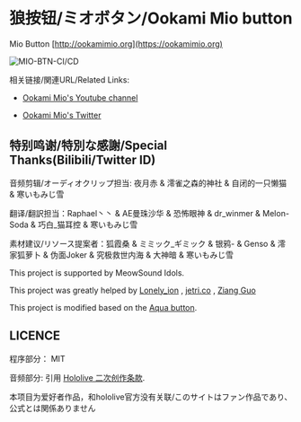 # 狼按钮/ミオボタン/Ookami Mio button

Mio Button [http://ookamimio.org](https://ookamimio.org)

![MIO-BTN-CI/CD](https://github.com/MioButton/MioButton/workflows/MIO-BTN-CI/CD/badge.svg)

相关链接/関連URL/Related Links:

* [Ookami Mio's Youtube channel](https://www.youtube.com/channel/UCp-5t9SrOQwXMU7iIjQfARg)

* [Ookami Mio's Twitter](https://twitter.com/ookamimio)

## 特别鸣谢/特別な感謝/Special Thanks(Bilibili/Twitter ID)

音频剪辑/オーディオクリップ担当: 夜月赤 & 澪雀之森的神社 & 自闭的一只懒猫 & 寒いもみじ雪

翻译/翻訳担当：Raphael丶丶 & AE曼珠沙华 & 恐怖眼神 & dr_winmer & Melon-Soda & 巧白_猫耳控 & 寒いもみじ雪

素材建议/リソース提案者：狐霞桑 & ミミック_ギミック & 银鸦- & Genso & 澪家狐萝卜 & 伪面Joker & 究极救世内海 & 大神暗 & 寒いもみじ雪

This project is supported by MeowSound Idols.

This project was greatly helped by [Lonely_ion](https://github.com/lonelyion) , [jetri.co](https://twitter.com/dragonjetmkii?s=09) , [Ziang Guo](https://twitter.com/ziang_guo?s=09)

This project is modified based on the [Aqua button](https://github.com/zyzsdy/aqua-button).

## LICENCE

程序部分： MIT

音频部分: 引用 [Hololive 二次创作条款](https://www.hololive.tv/terms).

本项目为爱好者作品，和hololive官方没有关联/このサイトはファン作品であり、公式とは関係ありません

